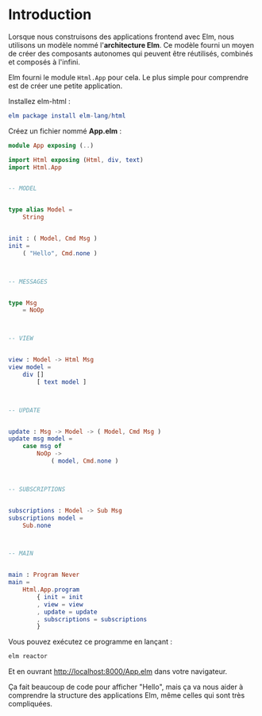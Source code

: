 # Introduction

Lorsque nous construisons des applications frontend avec Elm, nous utilisons un modèle nommé l'__architecture Elm__. Ce modèle fourni un moyen de créer des composants autonomes qui peuvent être réutilisés, combinés et composés à l'infini.

Elm fourni le module `Html.App` pour cela. Le plus simple pour comprendre est de créer une petite application.

Installez elm-html :

```elm
elm package install elm-lang/html
```

Créez un fichier nommé __App.elm__ :

```elm
module App exposing (..)

import Html exposing (Html, div, text)
import Html.App


-- MODEL


type alias Model =
    String


init : ( Model, Cmd Msg )
init =
    ( "Hello", Cmd.none )



-- MESSAGES


type Msg
    = NoOp



-- VIEW


view : Model -> Html Msg
view model =
    div []
        [ text model ]



-- UPDATE


update : Msg -> Model -> ( Model, Cmd Msg )
update msg model =
    case msg of
        NoOp ->
            ( model, Cmd.none )



-- SUBSCRIPTIONS


subscriptions : Model -> Sub Msg
subscriptions model =
    Sub.none



-- MAIN


main : Program Never
main =
    Html.App.program
        { init = init
        , view = view
        , update = update
        , subscriptions = subscriptions
        }
```

Vous pouvez exécutez ce programme en lançant :

```bash
elm reactor
```

Et en ouvrant <http://localhost:8000/App.elm> dans votre navigateur.

Ça fait beaucoup de code pour afficher "Hello", mais ça va nous aider à comprendre la structure des applications Elm, même celles qui sont très compliquées.


